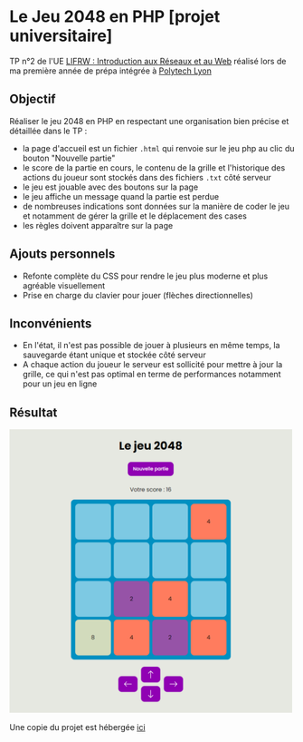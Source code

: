 # Le Jeu 2048 en PHP [projet universitaire]  

TP n°2 de l'UE [LIFRW : Introduction aux Réseaux et au Web](http://perso.univ-lyon1.fr/olivier.gluck/supports_enseig.html#LIFRW) réalisé lors de ma première année de prépa intégrée à [Polytech Lyon](https://polytech.univ-lyon1.fr/)

## Objectif

Réaliser le jeu 2048 en PHP en respectant une organisation bien précise et détaillée dans le TP :  
- la page d'accueil est un fichier `.html` qui renvoie sur le jeu php au clic du bouton "Nouvelle partie"
- le score de la partie en cours, le contenu de la grille et l'historique des actions du joueur sont stockés dans des fichiers `.txt` côté serveur 
- le jeu est jouable avec des boutons sur la page
- le jeu affiche un message quand la partie est perdue
- de nombreuses indications sont données sur la manière de coder le jeu et notamment de gérer la grille et le déplacement des cases
- les règles doivent apparaître sur la page

## Ajouts personnels  

- Refonte complète du CSS pour rendre le jeu plus moderne et plus agréable visuellement
- Prise en charge du clavier pour jouer (flèches directionnelles)

## Inconvénients  

- En l'état, il n'est pas possible de jouer à plusieurs en même temps, la sauvegarde étant unique et stockée côté serveur
- A chaque action du joueur le serveur est sollicité pour mettre à jour la grille, ce qui n'est pas optimal en terme de performances notamment pour un jeu en ligne

## Résultat    

<img src="2048.png" alt="Aperçu du jeu 2048" width="500"/>

Une copie du projet est hébergée [ici](https://projects.milobrt.fr/2048)